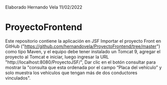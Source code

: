 Elaborado Hernando Vela 11/02/2022
# ProyectoFrontend

Este repositorio contiene la aplicación en JSF
Importar el proyecto Front en GitHub ("https://github.com/hernandovela/ProyectoFrontend/tree/master") como tipo Maven, y el equipo debe tener instalado un Tomcat 9, agregar el proyecto al Tomcat e iniciar, luego ingresar la URL "http://localhost:8080/ProyectoJSF/", Dar clic en el botón consultar para mostrar la "consulta que esta ordenada por el campo “Placa del vehículo” y solo muestra los vehículos que tengan más de dos conductores vinculados".
